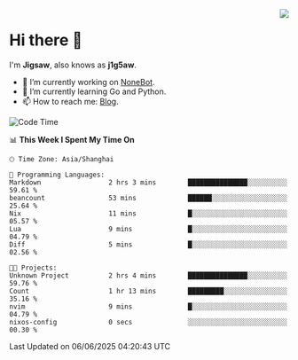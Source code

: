 <a href="#">
  <img align="right" src="https://github-readme-stats.vercel.app/api?username=j1g5awi&count_private=true&show_icons=true&title_color=80070B&text_color=B3B3B3&bg_color=212121&icon_color=80070B" />
</a>

# Hi there 👋

I'm **Jigsaw**, also knows as **j1g5aw**.

- 🔭 I’m currently working on [NoneBot](https://github.com/nonebot).
- 🌱 I’m currently learning Go and Python.
- 📫 How to reach me: [Blog](https://blog.maddestroyer.xyz/).

<!--START_SECTION:waka-->
![Code Time](http://img.shields.io/badge/Code%20Time-1%2C881%20hrs%2013%20mins-blue)

📊 **This Week I Spent My Time On** 

```text
🕑︎ Time Zone: Asia/Shanghai

💬 Programming Languages: 
Markdown                 2 hrs 3 mins        ███████████████░░░░░░░░░░   59.61 % 
beancount                53 mins             ██████░░░░░░░░░░░░░░░░░░░   25.64 % 
Nix                      11 mins             █░░░░░░░░░░░░░░░░░░░░░░░░   05.57 % 
Lua                      9 mins              █░░░░░░░░░░░░░░░░░░░░░░░░   04.79 % 
Diff                     5 mins              █░░░░░░░░░░░░░░░░░░░░░░░░   02.56 % 

🐱‍💻 Projects: 
Unknown Project          2 hrs 4 mins        ███████████████░░░░░░░░░░   59.76 % 
Count                    1 hr 13 mins        █████████░░░░░░░░░░░░░░░░   35.16 % 
nvim                     9 mins              █░░░░░░░░░░░░░░░░░░░░░░░░   04.79 % 
nixos-config             0 secs              ░░░░░░░░░░░░░░░░░░░░░░░░░   00.30 % 
```


 Last Updated on 06/06/2025 04:20:43 UTC
<!--END_SECTION:waka-->
